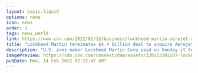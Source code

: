 ```yaml
---
layout: basic.liquid
options: none
icon: news
order: 1
tags: news_world
link: https://www.cnn.com/2022/02/13/business/lockheed-martin-aerojet-rocketdyne/index.html
title: "Lockheed Martin terminates $4.4 billion deal to acquire Aerojet Rocketdyne"
description: "U.S. arms maker Lockheed Martin Corp said on Sunday it terminated its plan to acquire rocket engine maker Aerojet Rocketdyne Holdings Inc for $4.4 billion."
imagePreview: https://cdn.cnn.com/cnnnext/dam/assets/220213192207-lockheed-martin-file-video-synd-2.jpg
pubDate: Mon, 14 Feb 2022 02:22:47 GMT
---
```

